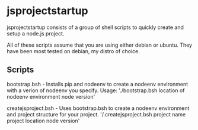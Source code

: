 jsprojectstartup
================

jsprojectstartup consists of a group of shell scripts to quickly create and setup a node.js project.  

All of these scripts assume that you are using either debian or ubuntu. They have been most tested on debian, my distro of choice.

Scripts
-------

bootstrap.bsh - Installs pip and nodeenv to create a nodeenv environment with a verion of nodeenv you specify. Usage:
'./bootstrap.bsh location of nodeenv environment node version'

createjsproject.bsh - Uses bootstrap.bsh to create a nodeenv environment and project structure for your project.
'/.createjsproject.bsh project name project location node version'

